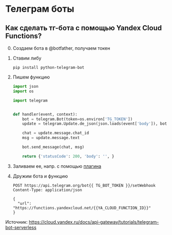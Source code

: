 # Телеграм боты

## Как сделать тг-бота с помощью Yandex Cloud Functions?

0. Создаем бота в @botfather, получаем токен

1. Ставим либу

    ```
    pip install python-telegram-bot
    ```

2. Пишем функцию

    ```python
    import json
    import os
    
    import telegram
    
    
    def handler(event, context):
        bot = telegram.Bot(token=os.environ['TG_TOKEN'])
        update = telegram.Update.de_json(json.loads(event['body']), bot)
    
        chat = update.message.chat_id
        msg = update.message.text
    
        bot.send_message(chat, msg)
    
        return {'statusCode': 200, 'body': '', }
    ```

3. Заливаем ее, напр. с помощью [плагина](https://github.com/yandex-cloud/ide-plugin-jetbrains)

4. Дружим бота и функцию

    ```http 
    POST https://api.telegram.org/bot{{ TG_BOT_TOKEN }}/setWebhook
    Content-Type: application/json
    
    {
      "url": "https://functions.yandexcloud.net/{{YA_CLOUD_FUNCTION_ID}}"
    }
    ```
    
Источник: https://cloud.yandex.ru/docs/api-gateway/tutorials/telegram-bot-serverless